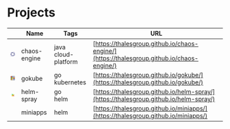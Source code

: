# Projects

| | Name | Tags | URL | 
| --- | --- | --- | --- |
| ![logo](/images/project-icons/chaos-engine.png) | chaos-engine | java<br>cloud-platform | [https://thalesgroup.github.io/chaos-engine/](https://thalesgroup.github.io/chaos-engine/) |
| ![logo](/images/project-icons/gokube.png) | gokube | go<br>kubernetes | [https://thalesgroup.github.io/gokube/](https://thalesgroup.github.io/gokube/) |
| ![logo](/images/project-icons/helm-spray.png) | helm-spray | go<br>helm | [https://thalesgroup.github.io/helm-spray/](https://thalesgroup.github.io/helm-spray/) |
| | miniapps | helm | [https://thalesgroup.github.io/miniapps/](https://thalesgroup.github.io/miniapps/) |
